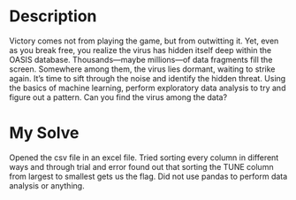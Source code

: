 # Description
Victory comes not from playing the game, but from outwitting it. Yet, even as you break free, you realize the virus has hidden itself deep within the OASIS database. Thousands—maybe millions—of data fragments fill the screen. Somewhere among them, the virus lies dormant, waiting to strike again. It’s time to sift through the noise and identify the hidden threat. Using the basics of machine learning, perform exploratory data analysis to try and figure out a pattern. Can you find the virus among the data?

# My Solve
Opened the csv file in an excel file. Tried sorting every column in different ways and through trial and error found out that sorting the TUNE column from largest to smallest gets us the flag. Did not use pandas to perform data analysis or anything.
